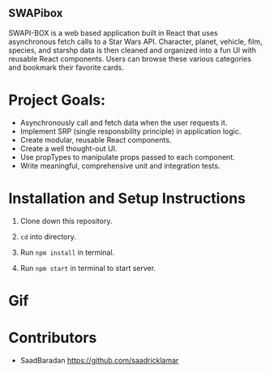 ## SWAPibox

SWAPI-BOX is a web based application built in React that uses asynchronous fetch calls to a Star Wars API. Character, planet, vehicle, film, species, and starshp data is then cleaned and organized into a fun UI with reusable React components. Users can browse these various categories and bookmark their favorite cards.

# Project Goals:

* Asynchronously call and fetch data when the user requests it.
* Implement SRP (single responsbility principle) in application logic.
* Create modular, reusable React components.
* Create a well thought-out UI.
* Use propTypes to manipulate props passed to each component.
* Write meaningful, comprehensive unit and integration tests.

# Installation and Setup Instructions

1. Clone down this repository.

2. `cd` into directory.

3. Run `npm install` in terminal.

4. Run `npm start` in terminal to start server.

# Gif


# Contributors

* SaadBaradan https://github.com/saadricklamar
